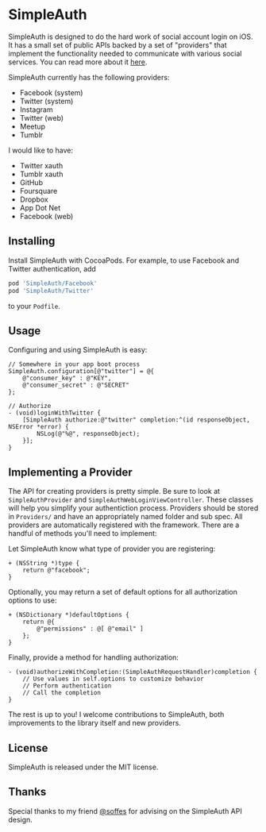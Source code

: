 # SimpleAuth

SimpleAuth is designed to do the hard work of social account login on iOS. It has a small set of public APIs backed by a set of "providers" that implement the functionality needed to communicate with various social services. You can read more about it [here](http://blog.calebd.me/introducing-simpleauth).

SimpleAuth currently has the following providers:

- Facebook (system)
- Twitter (system)
- Instagram
- Twitter (web)
- Meetup
- Tumblr

I would like to have:

- Twitter xauth
- Tumblr xauth
- GitHub
- Foursquare
- Dropbox
- App Dot Net
- Facebook (web)

## Installing

Install SimpleAuth with CocoaPods. For example, to use Facebook and Twitter authentication, add

```ruby
pod 'SimpleAuth/Facebook'
pod 'SimpleAuth/Twitter'
```

to your `Podfile`.

## Usage

Configuring  and using SimpleAuth is easy:

````objc
// Somewhere in your app boot process
SimpleAuth.configuration[@"twitter"] = @{
    @"consumer_key" : @"KEY",
    @"consumer_secret" : @"SECRET"
};
````

````objc
// Authorize
- (void)loginWithTwitter {
    [SimpleAuth authorize:@"twitter" completion:^(id responseObject, NSError *error) {
        NSLog(@"%@", responseObject);
    }];
}
````

## Implementing  a Provider

The API for creating providers is pretty simple. Be sure to look at `SimpleAuthProvider` and `SimpleAuthWebLoginViewController`. These classes will help you simplify your authentiction process. Providers should be stored in `Providers/` and have an appropriately named folder and sub spec. All providers are automatically registered with the framework. There are a handful of methods you'll need to implement:

Let SimpleAuth know what type of provider you are registering:

````objc
+ (NSString *)type {
    return @"facebook";
}
````

Optionally, you may return a set of default options for all authorization options to use:

````objc
+ (NSDictionary *)defaultOptions {
    return @{
        @"permissions" : @[ @"email" ]
    };
}
````

Finally, provide a method for handling authorization:

````objc
- (void)authorizeWithCompletion:(SimpleAuthRequestHandler)completion {
	// Use values in self.options to customize behavior
	// Perform authentication
	// Call the completion
}
````

The rest is up to you! I welcome contributions to SimpleAuth, both improvements to the library itself and new providers.

## License

SimpleAuth is released under the MIT license.

## Thanks

Special thanks to my friend [@soffes](https://twitter.com/soffes) for advising on the SimpleAuth API design.
